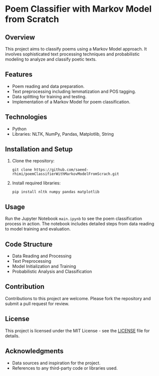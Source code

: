 
# Poem Classifier with Markov Model from Scratch

## Overview
This project aims to classify poems using a Markov Model approach. It involves sophisticated text processing techniques and probabilistic modeling to analyze and classify poetic texts.

## Features
- Poem reading and data preparation.
- Text preprocessing including lemmatization and POS tagging.
- Data splitting for training and testing.
- Implementation of a Markov Model for poem classification.

## Technologies
- Python
- Libraries: NLTK, NumPy, Pandas, Matplotlib, String

## Installation and Setup
1. Clone the repository:
   ```
   git clone https://github.com/saeed-rhimi/poemClassifierWithMarkovModelFromScrach.git
   ```
2. Install required libraries:
   ```
   pip install nltk numpy pandas matplotlib
   ```

## Usage
Run the Jupyter Notebook `main.ipynb` to see the poem classification process in action. The notebook includes detailed steps from data reading to model training and evaluation.

## Code Structure
- Data Reading and Processing
- Text Preprocessing
- Model Initialization and Training
- Probabilistic Analysis and Classification

## Contribution
Contributions to this project are welcome. Please fork the repository and submit a pull request for review.

## License
This project is licensed under the MIT License - see the [LICENSE](LICENSE) file for details.

## Acknowledgments
- Data sources and inspiration for the project.
- References to any third-party code or libraries used.

